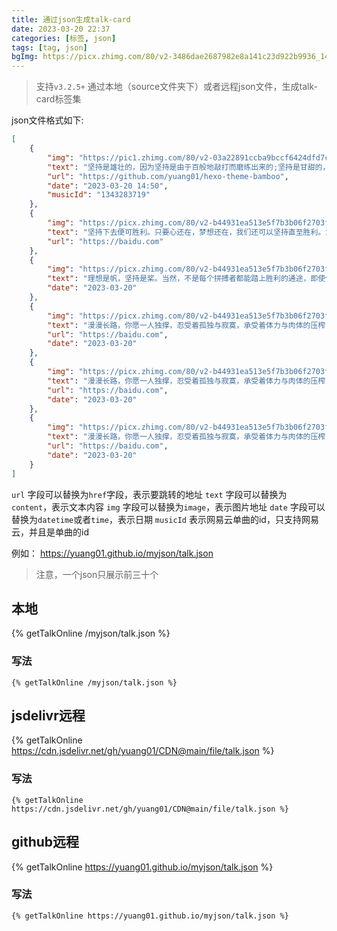 ```yaml
---
title: 通过json生成talk-card
date: 2023-03-20 22:37
categories: [标签, json]
tags: [tag, json]
bgImg: https://picx.zhimg.com/80/v2-3486dae2687982e8a141c23d922b9936_1440w.webp
---
```


> 支持`v3.2.5+` 通过本地（source文件夹下）或者远程json文件，生成talk-card标签集

json文件格式如下:
``` json
[
    {
        "img": "https://pic1.zhimg.com/80/v2-03a22891ccba9bccf6424dfd7cbf4be7_1440w.webp",
        "text": "坚持是雄壮的，因为坚持是由于百般地敲打而磨练出来的;坚持是甘甜的，因为无畏的与不倒的毅力早已在心中播下了胜利的种子😂",
        "url": "https://github.com/yuang01/hexo-theme-bamboo",
        "date": "2023-03-20 14:50",
        "musicId": "1343283719"
    },
    {
        "img": "https://picx.zhimg.com/80/v2-b44931ea513e5f7b3b06f2703f79653c_1440w.webp",
        "text": "坚持下去便可胜利。只要心还在，梦想还在，我们还可以坚持直至胜利。没有过不去的坎，只要害怕的心。莫害怕，抓住希望便可突破困境找到方向😂",
        "url": "https://baidu.com"
    },
    {
        "img": "https://picx.zhimg.com/80/v2-b44931ea513e5f7b3b06f2703f79653c_1440w.webp",
        "text": "理想是帆，坚持是桨。当然，不是每个拼搏者都能踏上胜利的通途，即使你不幸失败了，不要紧的，不要有“明朝散发弄扁舟”的失意。因为你依然是精神领域的胜利者，你依然是当之无愧的英雄，你依然可以昂首阔步的面对这一切：“天空不容我，但我已飞过!",
        "date": "2023-03-20"
    },
    {
        "img": "https://picx.zhimg.com/80/v2-b44931ea513e5f7b3b06f2703f79653c_1440w.webp",
        "text": "漫漫长路，你愿一人独撑，忍受着孤独与寂寞，承受着体力与肉体的压榨，只任汗水溶于泪水，可脚步却从不停歇。好样的，纵然得不了桂冠，可坚持的你，定会博得最后的掌声",
        "url": "https://baidu.com",
        "date": "2023-03-20"
    },
    {
        "img": "https://picx.zhimg.com/80/v2-b44931ea513e5f7b3b06f2703f79653c_1440w.webp",
        "text": "漫漫长路，你愿一人独撑，忍受着孤独与寂寞，承受着体力与肉体的压榨，只任汗水溶于泪水，可脚步却从不停歇。好样的，纵然得不了桂冠，可坚持的你，定会博得最后的掌声",
        "url": "https://baidu.com",
        "date": "2023-03-20"
    },
    {
        "img": "https://picx.zhimg.com/80/v2-b44931ea513e5f7b3b06f2703f79653c_1440w.webp",
        "text": "漫漫长路，你愿一人独撑，忍受着孤独与寂寞，承受着体力与肉体的压榨，只任汗水溶于泪水，可脚步却从不停歇。好样的，纵然得不了桂冠，可坚持的你，定会博得最后的掌声",
        "url": "https://baidu.com",
        "date": "2023-03-20"
    }
]
```

`url` 字段可以替换为`href`字段，表示要跳转的地址
`text` 字段可以替换为`content`，表示文本内容
`img` 字段可以替换为`image`，表示图片地址
`date` 字段可以替换为`datetime`或者`time`，表示日期
`musicId` 表示网易云单曲的id，只支持网易云，并且是单曲的id

例如： https://yuang01.github.io/myjson/talk.json

> 注意，一个json只展示前三十个

## 本地
{% getTalkOnline /myjson/talk.json %}
### 写法
```
{% getTalkOnline /myjson/talk.json %}
```

## jsdelivr远程
{% getTalkOnline https://cdn.jsdelivr.net/gh/yuang01/CDN@main/file/talk.json %}
### 写法
```
{% getTalkOnline https://cdn.jsdelivr.net/gh/yuang01/CDN@main/file/talk.json %}
```


## github远程
{% getTalkOnline https://yuang01.github.io/myjson/talk.json %}
### 写法
```
{% getTalkOnline https://yuang01.github.io/myjson/talk.json %}
```